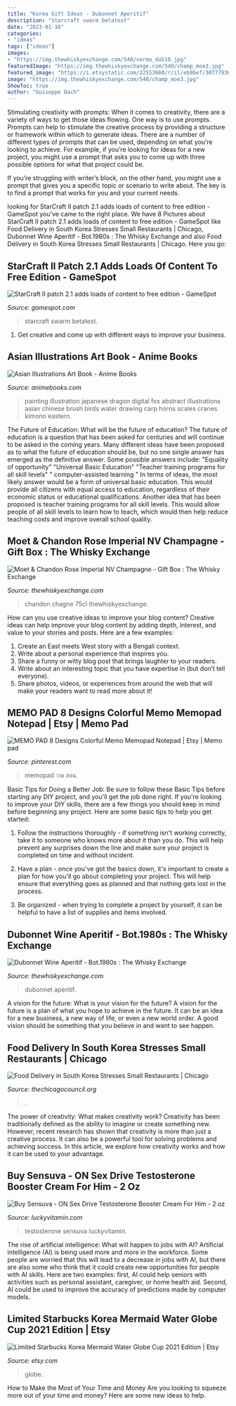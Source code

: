 ```yaml
---
title: "Korea Gift Ideas - Dubonnet Aperitif"
description: "Starcraft swarm betatest"
date: "2023-01-16"
categories:
- "ideas"
tags: ["ideas"]
images:
- "https://img.thewhiskyexchange.com/540/vermo_dub10.jpg"
featuredImage: "https://img.thewhiskyexchange.com/540/champ_moe3.jpg"
featured_image: "https://i.etsystatic.com/22553660/r/il/eb9bef/3077793693/il_1140xN.3077793693_f3uk.jpg"
image: "https://img.thewhiskyexchange.com/540/champ_moe3.jpg"
ShowToc: true
author: "Guiseppe Dach"
---
```



Stimulating creativity with prompts:
When it comes to creativity, there are a variety of ways to get those ideas flowing. One way is to use prompts. Prompts can help to stimulate the creative process by providing a structure or framework within which to generate ideas.
There are a number of different types of prompts that can be used, depending on what you’re looking to achieve. For example, if you’re looking for ideas for a new project, you might use a prompt that asks you to come up with three possible options for what that project could be.

If you’re struggling with writer’s block, on the other hand, you might use a prompt that gives you a specific topic or scenario to write about. The key is to find a prompt that works for you and your current needs.

	

		
looking for StarCraft II patch 2.1 adds loads of content to free edition - GameSpot you've came to the right place. We have 8 Pictures about StarCraft II patch 2.1 adds loads of content to free edition - GameSpot like Food Delivery in South Korea Stresses Small Restaurants | Chicago, Dubonnet Wine Aperitif - Bot.1980s : The Whisky Exchange and also Food Delivery in South Korea Stresses Small Restaurants | Chicago. Here you go:
		
    
## StarCraft II Patch 2.1 Adds Loads Of Content To Free Edition - GameSpot

<img loading=lazy src="https://www.gamespot.com/a/uploads/screen_kubrick/gamespot/images/2012/228/1992509-954721_20120816_032.jpg" onerror="this.onerror=null;this.src='https://tse4.mm.bing.net/th?id=OIP.z2RR5kPoZ1_s0qkcpZ2o_gHaEK&amp;pid=15.1';" alt="StarCraft II patch 2.1 adds loads of content to free edition - GameSpot">

_Source: gamespot.com_

>starcraft swarm betatest. 

	

1. Get creative and come up with different ways to improve your business.

    
## Asian Illustrations Art Book - Anime Books

<img loading=lazy src="https://s.yimg.com/aah/animebooks-com/asian-illustrations-art-book-23.gif" onerror="this.onerror=null;this.src='https://tse2.mm.bing.net/th?id=OIP.lSp-B7JrGbbFfJmBAFfBhgHaEi&amp;pid=15.1';" alt="Asian Illustrations Art Book - Anime Books">

_Source: animebooks.com_

>painting illustration japanese dragon digital fox abstract illustrations asian chinese brush birds water drawing carp horns scales cranes kimono eastern. 

	

The Future of Education: What will be the future of education?
The future of education is a question that has been asked for centuries and will continue to be asked in the coming years. Many different ideas have been proposed as to what the future of education should be, but no one single answer has emerged as the definitive answer. Some possible answers include: 
"Equality of opportunity" 
"Universal Basic Education" 
"Teacher training programs for all skill levels" 
" computer-assisted learning "
In terms of ideas, the most likely answer would be a form of universal basic education. This would provide all citizens with equal access to education, regardless of their economic status or educational qualifications. Another idea that has been proposed is teacher training programs for all skill levels. This would allow people of all skill levels to learn how to teach, which would then help reduce teaching costs and improve overall school quality.

    
## Moet &amp; Chandon Rose Imperial NV Champagne - Gift Box : The Whisky Exchange

<img loading=lazy src="https://img.thewhiskyexchange.com/540/champ_moe3.jpg" onerror="this.onerror=null;this.src='https://tse3.mm.bing.net/th?id=OIP.opY8eg4IRwiQuhN787WX4QHaJ4&amp;pid=15.1';" alt="Moet &amp; Chandon Rose Imperial NV Champagne - Gift Box : The Whisky Exchange">

_Source: thewhiskyexchange.com_

>chandon chagne 75cl thewhiskyexchange. 

	

How can you use creative ideas to improve your blog content?
Creative ideas can help improve your blog content by adding depth, interest, and value to your stories and posts. Here are a few examples:
1. Create an East meets West story with a Bengali context.
2. Write about a personal experience that inspires you.
3. Share a funny or witty blog post that brings laughter to your readers.
4. Write about an interesting topic that you have expertise in (but don’t tell everyone).  
5. Share photos, videos, or experiences from around the web that will make your readers want to read more about it!

    
## MEMO PAD 8 Designs Colorful Memo Memopad Notepad | Etsy | Memo Pad

<img loading=lazy src="https://i.pinimg.com/736x/4a/4c/15/4a4c15aba8c9d2462ec6854b9956022d.jpg" onerror="this.onerror=null;this.src='https://tse2.mm.bing.net/th?id=OIP.zySGscaOY5HJFzGR31-SHwHaOu&amp;pid=15.1';" alt="MEMO PAD 8 Designs Colorful Memo Memopad Notepad | Etsy | Memo pad">

_Source: pinterest.com_

>memopad วาด สอน. 

	

Basic Tips for Doing a Better Job: Be sure to follow these Basic Tips before starting any DIY project, and you'll get the job done right.
If you're looking to improve your DIY skills, there are a few things you should keep in mind before beginning any project. Here are some basic tips to help you get started: 
1) Follow the instructions thoroughly - if something isn't working correctly, take it to someone who knows more about it than you do. This will help prevent any surprises down the line and make sure your project is completed on time and without incident. 

2) Have a plan - once you've got the basics down, it's important to create a plan for how you'll go about completing your project. This will help ensure that everything goes as planned and that nothing gets lost in the process. 

3) Be organized - when trying to complete a project by yourself, it can be helpful to have a list of supplies and items involved.

    
## Dubonnet Wine Aperitif - Bot.1980s : The Whisky Exchange

<img loading=lazy src="https://img.thewhiskyexchange.com/540/vermo_dub10.jpg" onerror="this.onerror=null;this.src='https://tse1.mm.bing.net/th?id=OIP.FfatfPDrDv199yWtj6xsdQHaJ4&amp;pid=15.1';" alt="Dubonnet Wine Aperitif - Bot.1980s : The Whisky Exchange">

_Source: thewhiskyexchange.com_

>dubonnet aperitif. 

	

A vision for the future: What is your vision for the future?
A vision for the future is a plan of what you hope to achieve in the future. It can be an idea for a new business, a new way of life, or even a new world order. A good vision should be something that you believe in and want to see happen.

    
## Food Delivery In South Korea Stresses Small Restaurants | Chicago

<img loading=lazy src="https://www.thechicagocouncil.org/sites/default/files/styles/wide_lrg/public/2020-12/restaurant-south-korea-credit-jirka-matousek_2048.jpg?h=7f710112&amp;itok=cY75VCuY" onerror="this.onerror=null;this.src='https://tse3.mm.bing.net/th?id=OIP.12RumPRiQDhuOmNimXNAIgHaEK&amp;pid=15.1';" alt="Food Delivery in South Korea Stresses Small Restaurants | Chicago">

_Source: thechicagocouncil.org_

>. 

	

The power of creativity: What makes creativity work?
Creativity has been traditionally defined as the ability to imagine or create something new. However, recent research has shown that creativity is more than just a creative process. It can also be a powerful tool for solving problems and achieving success. In this article, we explore how creativity works and how it can be used to your advantage.

    
## Buy Sensuva - ON Sex Drive Testosterone Booster Cream For Him - 2 Oz

<img loading=lazy src="https://www.luckyvitamin.com/images/product/large/131261.jpg" onerror="this.onerror=null;this.src='https://tse1.mm.bing.net/th?id=OIP.fnHD2GS2S9v56kKeSdklSgHaEB&amp;pid=15.1';" alt="Buy Sensuva - ON Sex Drive Testosterone Booster Cream For Him - 2 oz">

_Source: luckyvitamin.com_

>testosterone sensuva luckyvitamin. 

	

The rise of artificial intelligence: What will happen to jobs with AI?
Artificial intelligence (AI) is being used more and more in the workforce. Some people are worried that this will lead to a decrease in jobs with AI, but there are also some who think that it could create new opportunities for people with AI skills. Here are two examples: first, AI could help seniors with activities such as personal assistant, caregiver, or home health aid. Second, AI could be used to improve the accuracy of predictions made by computer models.

    
## Limited Starbucks Korea Mermaid Water Globe Cup 2021 Edition | Etsy

<img loading=lazy src="https://i.etsystatic.com/22553660/r/il/eb9bef/3077793693/il_1140xN.3077793693_f3uk.jpg" onerror="this.onerror=null;this.src='https://tse3.mm.bing.net/th?id=OIP.QYocmIoTKK-1YdOqvkc1oQHaNK&amp;pid=15.1';" alt="Limited Starbucks Korea Mermaid Water Globe Cup 2021 Edition | Etsy">

_Source: etsy.com_

>globe. 

	

How to Make the Most of Your Time and Money
Are you looking to squeeze more out of your time and money? Here are some new ideas to help.

